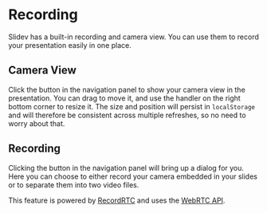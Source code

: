 # Recording

Slidev has a built-in recording and camera view. You can use them to record your presentation easily in one place.

## Camera View

Click the <carbon-user-avatar class="inline-icon-btn"/> button in the navigation panel to show your camera view in the presentation. You can drag to move it, and use the handler on the right bottom corner to resize it. The size and position will persist in `localStorage` and will therefore be consistent across multiple refreshes, so no need to worry about that.

## Recording

Clicking the <carbon-video class="inline-icon-btn"/> button in the navigation panel will bring up a dialog for you. Here you can choose to either record your camera embedded in your slides or to separate them into two video files.

This feature is powered by [RecordRTC](https://github.com/muaz-khan/RecordRTC) and uses the [WebRTC API](https://webrtc.org/).
